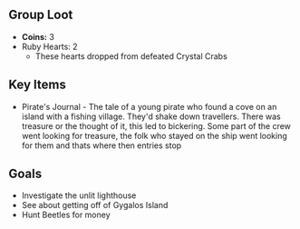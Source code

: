 ## Group Loot
 - **Coins:** 3
 - Ruby Hearts: 2
   - These hearts dropped from defeated Crystal Crabs

## Key Items
 - <Link to="pirates_journal">Pirate's Journal</Link>
   - The tale of a young pirate who found a cove on an island with a fishing village.  They'd shake down travellers.  There was treasure or the thought of it, this led to bickering.  Some part of the crew went looking for treasure, the folk who stayed on the ship went looking for them and thats where then entries stop

## Goals
 - Investigate the unlit lighthouse
 - See about getting off of Gygalos Island
 - Hunt Beetles for money
